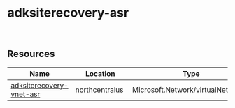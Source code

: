 # adksiterecovery-asr 
 
## Resources


| Name | Location | Type |
| --- | --- | --- |
| [adksiterecovery-vnet-asr](adksiterecovery-vnet-asr-651556908.md)  | northcentralus  | Microsoft.Network/virtualNetworks  |
